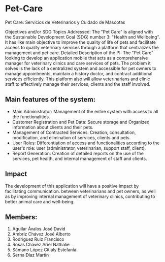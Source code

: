 # Pet-Care
Pet Care: Servicios de Veterinarios y Cuidado de Mascotas

Objectives and/or SDG Topics Addressed: The &quot;Pet ​​Care&quot; is aligned with the
Sustainable Development Goal (SDG) number 3: &quot;Health and Wellbeing&quot;. It has like
main objective to improve the quality of life of pets and facilitate access to
quality veterinary services through a platform that centralizes the management and
pet care.
Detailed Description of the PI: The &quot;Pet ​​Care&quot; looking to develop an application
mobile that acts as a comprehensive manager for veterinary clinics and care services
of pets. The problem it solves is the lack of a centralized system and
accessible for pet owners to manage appointments, maintain a history
doctor, and contract additional services efficiently. This platform also
will allow veterinarians and clinic staff to effectively manage their
services, clients and the staff involved.

## Main features of the system:
- Main Administrator: Management of the entire system with access to all the functionalities.
- Customer Registration and Pet Data: Secure storage and Organized information about clients and their pets.
- Management of Contracted Services: Creation, consultation, modification, and
elimination of services, clients and pets.
- User Roles: Differentiation of access and functionalities according to the user's role: user (administrator, veterinarian, support staff, client).
- Report Generation: Creation of detailed reports on the use of the services, pet health, and internal management of staff and clients.

## Impact
The development of this application will have a positive impact by facilitating communication.
between veterinarians and pet owners, as well as by improving internal management of
veterinary clinics, contributing to better animal care and well-being.

## Members:
1. Aguilar Ávalos José David
2. Ambriz Chávez José Alberto
3. Rodríguez Ruiz Francisco
4. Rosas Chávez Ariel Nathalie
5. Sámano López Citlaly Estefanía
6. Serna Díaz Martín
